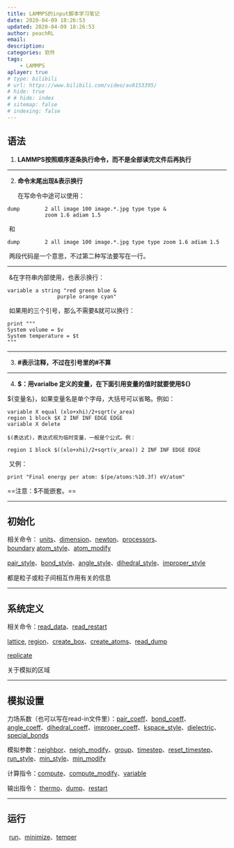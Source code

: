 ```yaml
---
title: LAMMPS的input脚本学习笔记
date: 2020-04-09 18:26:53
updated: 2020-04-09 18:26:53
author: peachRL
email: 
description: 
categories: 软件
tags: 
	- LAMMPS
aplayer: true
# type: bilibili
# url: https://www.bilibili.com/video/av8153395/
# hide: true
# # hide: index
# sitemap: false
# indexing: false
---
```


## 语法

<!-- more -->

1. **LAMMPS按照顺序逐条执行命令，而不是全部读完文件后再执行**

---
2. **命令末尾出现&表示换行**

   在写命令中途可以使用：

```
dump		2 all image 100 image.*.jpg type type &
			zoom 1.6 adiam 1.5
```

​	和

```
dump		2 all image 100 image.*.jpg type type zoom 1.6 adiam 1.5
```

​	两段代码是一个意思，不过第二种写法要写在一行。

------

​	&在字符串内部使用，也表示换行：

```
variable a string "red green blue &
                purple orange cyan"
```

​	如果用的三个引号，那么不需要&就可以换行：

```
print """
System volume = $v
System temperature = $t
"""
```
---

3. **#表示注释，不过在引号里的#不算**

---
4. **\$：用varialbe 定义的变量，在下面引用变量的值时就要使用\${}**

  ${变量名}，如果变量名是单个字母，大括号可以省略。例如：

  ```
  variable X equal (xlo+xhi)/2+sqrt(v_area)
  region 1 block $X 2 INF INF EDGE EDGE
  variable X delete
  ```

  	$(表达式)，表达式视为临时变量，一般是个公式。例：

```
region 1 block $((xlo+xhi)/2+sqrt(v_area)) 2 INF INF EDGE EDGE
```

​	又例：

```
print "Final energy per atom: $(pe/atoms:%10.3f) eV/atom"
```

   ==注意：$不能嵌套。==

---
## 初始化

相关命令： [units](https://lammps.sandia.gov/doc/units.html)、[dimension](https://lammps.sandia.gov/doc/dimension.html)、[newton](https://lammps.sandia.gov/doc/newton.html)、[processors](https://lammps.sandia.gov/doc/processors.html)、[boundary](https://lammps.sandia.gov/doc/boundary.html) [atom_style](https://lammps.sandia.gov/doc/atom_style.html)、[atom_modify](https://lammps.sandia.gov/doc/atom_modify.html)

[pair_style](https://lammps.sandia.gov/doc/pair_style.html)、[bond_style](https://lammps.sandia.gov/doc/bond_style.html)、[angle_style](https://lammps.sandia.gov/doc/angle_style.html)、[dihedral_style](https://lammps.sandia.gov/doc/dihedral_style.html)、[improper_style](https://lammps.sandia.gov/doc/improper_style.html)

都是粒子或粒子间相互作用有关的信息

---
## 系统定义

相关命令：[read_data](https://lammps.sandia.gov/doc/read_data.html)、[read_restart](https://lammps.sandia.gov/doc/read_restart.html) 

[lattice](https://lammps.sandia.gov/doc/lattice.html), [region](https://lammps.sandia.gov/doc/region.html)、[create_box](https://lammps.sandia.gov/doc/create_box.html)、[create_atoms](https://lammps.sandia.gov/doc/create_atoms.html)、[read_dump](https://lammps.sandia.gov/doc/read_dump.html)

[replicate](https://lammps.sandia.gov/doc/replicate.html)

关于模拟的区域

---
## 模拟设置

力场系数（也可以写在read-in文件里）：[pair_coeff](https://lammps.sandia.gov/doc/pair_coeff.html)、[bond_coeff](https://lammps.sandia.gov/doc/bond_coeff.html)、[angle_coeff](https://lammps.sandia.gov/doc/angle_coeff.html)、[dihedral_coeff](https://lammps.sandia.gov/doc/dihedral_coeff.html)、[improper_coeff](https://lammps.sandia.gov/doc/improper_coeff.html)、[kspace_style](https://lammps.sandia.gov/doc/kspace_style.html)、[dielectric](https://lammps.sandia.gov/doc/dielectric.html)、[special_bonds](https://lammps.sandia.gov/doc/special_bonds.html)

模拟参数：[neighbor](https://lammps.sandia.gov/doc/neighbor.html)、[neigh_modify](https://lammps.sandia.gov/doc/neigh_modify.html)、[group](https://lammps.sandia.gov/doc/group.html)、[timestep](https://lammps.sandia.gov/doc/timestep.html)、[reset_timestep](https://lammps.sandia.gov/doc/reset_timestep.html)、[run_style](https://lammps.sandia.gov/doc/run_style.html)、[min_style](https://lammps.sandia.gov/doc/min_style.html)、[min_modify](https://lammps.sandia.gov/doc/min_modify.html)

计算指令：[compute](https://lammps.sandia.gov/doc/compute.html)、[compute_modify](https://lammps.sandia.gov/doc/compute_modify.html)、[variable](https://lammps.sandia.gov/doc/variable.html)

输出指令： [thermo](https://lammps.sandia.gov/doc/thermo.html)、[dump](https://lammps.sandia.gov/doc/dump.html)、[restart](https://lammps.sandia.gov/doc/restart.html)

---
## 运行

 [run](https://lammps.sandia.gov/doc/run.html)、[minimize](https://lammps.sandia.gov/doc/minimize.html)、[temper](https://lammps.sandia.gov/doc/temper.html)

